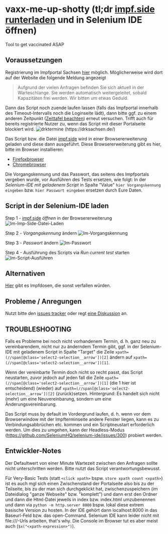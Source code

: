 # vaxx-me-up-shotty (tl;dr [impf.side runterladen](/../../raw/main/impf.side) und in Selenium IDE öffnen)
Tool to get vaccinated ASAP

## Voraussetzungen

Registrierung im Impfportal Sachsen [hier](https://sachsen.impfterminvergabe.de/) möglich. Möglicherweise wird dort auf der Website die folgende Meldung angezeigt

>Aufgrund der vielen Anfragen befinden Sie sich aktuell in der Warteschlange. Sie werden automatisch weitergeleitet, sobald Kapazitäten frei werden. Wir bitten um etwas Geduld.

Dann das Script noch zuende laufen lassen (falls das Impfportal innerhalb des Timeout-Intervalls noch die Loginseite lädt), dann bitte ggf. zu einem anderen Zeitpunkt ([Zeittafel beachten](https://drksachsen.de/)) erneut versuchen. Trifft auch für bereits registrierte Nutzer zu, wenn das Script mit dieser Portalseite blockiert wird.
![drktermine (https://drksachsen.de/)](https://user-images.githubusercontent.com/123878/119958123-063a7180-bfa3-11eb-8cee-fd10179c9306.png)

Das Script bzw. die Datei [impf.side](/../../raw/main/impf.side) wird in einer Browsererweiterung geladen und diese dann ausgeführt. Diese Browsererweiterung gibt es hier, bitte im Browser installieren:
* <a href="https://addons.mozilla.org/en-GB/firefox/addon/selenium-ide/" target="_blank" rel="noopener">Firefoxbrowser</a>
* <a href="https://chrome.google.com/webstore/detail/selenium-ide/mooikfkahbdckldjjndioackbalphokd" target="_blank" rel="noopener">Chromebrowser</a>

Die Vorgangskennung und das Passwort, das seitens des Impfportals vergeben wurde, vor Ausführen des Tests ersetzen, wie folgt:
In der *Selenium-IDE mit geladenem Script* in Spalte "Value" `hier Vorgangskennung eingeben` bzw. `hier Passwort eingeben` ersetzen durch Eure Daten.

## Script in der Selenium-IDE laden

Step 1 - [impf.side](/../../raw/main/impf.side) *öffnen* in der Browsererweiterung
![Im-Imp-Side-Datei-Laden](https://user-images.githubusercontent.com/123878/112589006-a7b91180-8e00-11eb-991d-19bda60a9730.png)

Step 2 - *Vorgangskennung* ändern
![Im-Vorgangskennung](https://user-images.githubusercontent.com/123878/112589074-c5867680-8e00-11eb-8438-db429c83bb46.png)

Step 3 - *Passwort* ändern
![Im-Passwort](https://user-images.githubusercontent.com/123878/112589104-cfa87500-8e00-11eb-9fb0-de78f3f712db.png)

Step 4 - Ausführung des Scripts via *Run current test* starten
![Im-Script-Ausführen](https://user-images.githubusercontent.com/123878/112589138-e18a1800-8e00-11eb-8e02-a68b0e005782.png)

## Alternativen

[Hier](https://impfee.ch/site/) gibt es Impfdosen, die sonst verfallen würden.

## Probleme / Anregungen
Nutzt bitte den [issues tracker](/../../issues) oder regt [eine Diskussion](/../../discussions) an.

## TROUBLESHOOTING
Falls es Probleme bei noch nicht vorhandenem Termin, d. h. ganz neu zu vereinbarendem, nicht nur zu änderndem Termin gibt, ggf. in der Selenium-IDE mit geladenem Script in Spalte "Target" die Zeile `xpath=(//span[@class='select2-selection__arrow'])[2]` ändern auf `xpath=(//span[@class='select2-selection__arrow'])[1]`.

Wenn der vereinbarte Termin doch nicht so recht passt, das Script neustarten, zuvor jedoch auf jeden fall die Zeile `xpath=(//span[@class='select2-selection__arrow'])[1]` (die 1 hier ist entscheidend) (wieder) auf `xpath=(//span[@class='select2-selection__arrow'])[2]` (zurück)setzen. Hintergrund: Es handelt sich nicht (mehr) um eine Neuvereinbarung, sondern um eine Änderungsvereinbarung.

Das Script muss by default im Vordergrund laufen, d. h. wenn vor dem Browserwindow mit der Impfterminseite andere Fenster liegen, kann es zu Verbindungsabbrüchen etc. kommen und ein Scriptneustart erforderlich werden. Um dies zu umgehen, kann der Headless-Modus (https://github.com/SeleniumHQ/selenium-ide/issues/300) probiert werden.

## Entwickler-Notes
Der Defaultwert von einer Minute Wartezeit zwischen den Anfragen sollte nicht unterschritten werden.
Bitte nutzt das Script verantwortungsbewusst.

Für Very-Basic Tests (statt `<click xpath>` bspw. `store xpath count <xpath>`) ist es auch mgl sich einen Zwischenstand der Portalseite also bis zu der Teilseite, bis zu der man sich durchgeklickt hat, zwischenzuspeichern (im Dateidialog "ganze Webseite" bzw. "komplett") und dann erst den Ordner und dann die Html-Datei jeweils in index bzw. index.html umzubenennen und dann via `python -m http.server 8000` bspw. lokal diese extrem basische Version zu hosten. In der IDE gehört dann localhost:8000 in das Baseurl-Feld bzw. das open-Command. Selenium IDE kann leider nicht mit file:///-Urls arbeiten, that's why. Die Console im Browser tut es aber meist auch (`$x("<xpath-expression>")`).

<!--
Referenzen:  
https://stackoverflow.com/a/35247980/3320256  
https://stackoverflow.com/a/3676557/3320256  
Web-Console (Ctrl-Shift-K) and start typing for tests:  
https://stackoverflow.com/a/13572682
-->

